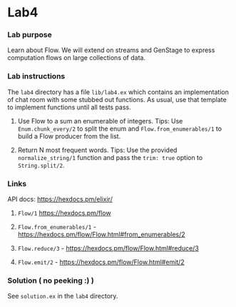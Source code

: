 # Lab4

### Lab purpose

Learn about Flow. We will extend on streams and GenStage to express computation flows on large
collections of data.

### Lab instructions

The `lab4` directory has a file `lib/lab4.ex` which contains an implementation of chat
room with some stubbed out functions. As usual, use that template to implement functions
until all tests pass.

  1. Use Flow to a sum an enumerable of integers. Tips: Use `Enum.chunk_every/2` to split the enum
     and `Flow.from_enumerables/1` to build a Flow producer from the list.

  2. Return N most frequent words. Tips: Use the provided `normalize_string/1` function and pass
     the `trim: true` option to `String.split/2`.

### Links

API docs: https://hexdocs.pm/elixir/

  1. `Flow/1` https://hexdocs.pm/flow

  2. `Flow.from_enumerables/1` - https://hexdocs.pm/flow/Flow.html#from_enumerables/2

  3. `Flow.reduce/3` - https://hexdocs.pm/flow/Flow.html#reduce/3

  4. `Flow.emit/2` - https://hexdocs.pm/flow/Flow.html#emit/2


### Solution ( no peeking :) )

See `solution.ex` in the `lab4` directory.
